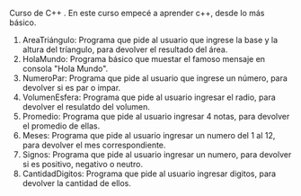 Curso de C++ .
En este curso empecé a aprender c++, desde lo más básico.
1. AreaTriángulo: Programa que pide al usuario que ingrese la base y la altura del tríangulo, para devolver el resultado del área.
2. HolaMundo: Programa básico que muestar el famoso mensaje en consola "Hola Mundo".
3. NumeroPar: Programa que pide al usuario que ingrese un número, para devolver si es par o impar.
4. VolumenEsfera: Programa que pide al usuario ingresar el radio, para devolver el resulatdo del volumen.
5. Promedio: Programa que pide al usuario ingresar 4 notas, para devolver el promedio de ellas.
6. Meses: Programa que pide al usuario ingresar un numero del 1 al 12, para devolver el mes correspondiente.
7. Signos: Programa que pide al usuario ingresar un numero, para devolver si es positivo, negativo o neutro.
8. CantidadDigitos: Programa que pide al usuario ingresar digitos, para devolver la cantidad de ellos.

